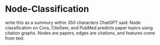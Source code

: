 # Node-Classification
write this as a summury within 350 characters   ChatGPT said: Node classification on Cora, CiteSeer, and PubMed predicts paper topics using citation graphs. Nodes are papers, edges are citations, and features come from text. 
